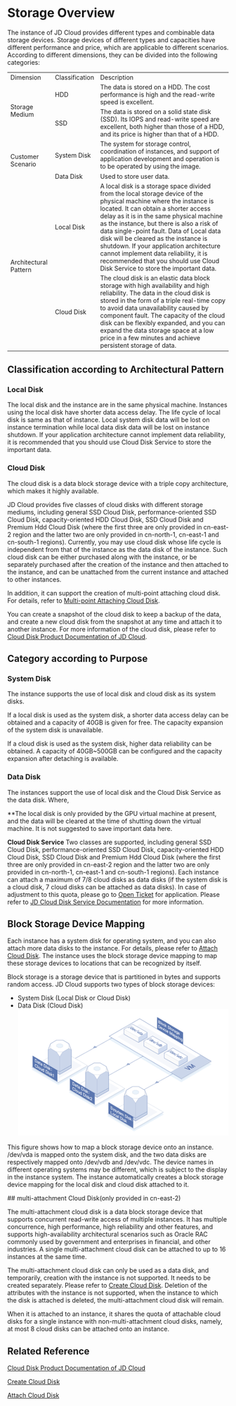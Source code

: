 # Storage Overview
The instance of JD Cloud provides different types and combinable data storage devices. Storage devices of different types and capacities have different performance and price, which are applicable to different scenarios. According to different dimensions, they can be divided into the following categories:
<table>
   <tr>
      <td> Dimension  </td>
      <td> Classification  </td>
      <td> Description  </td>
   </tr>
   <tr>
      <td rowspan="2"> Storage Medium  </td>
      <td>  HDD </td>
      <td> The data is stored on a HDD. The cost performance is high and the read-write speed is excellent. </td>
   </tr>
   <tr>
      <td> SSD  </td>
      <td> The data is stored on a solid state disk (SSD). Its IOPS and read-write speed are excellent, both higher than those of a HDD, and its price is higher than that of a HDD. </td>
   </tr>
   <tr>
      <td rowspan="2"> Customer Scenario   </td>
      <td> System Disk   </td>
      <td> The system for storage control, coordination of instances, and support of application development and operation is to be operated by using the image.  </td>
   </tr>
   <tr>
      <td> Data Disk  </td>
      <td> Used to store user data. </td>
   </tr>
   <tr>
      <td rowspan="2"> Architectural Pattern   </td>
      <td> Local Disk     </td>
      <td> A local disk is a storage space divided from the local storage device of the physical machine where the instance is located. It can obtain a shorter access delay as it is in the same physical machine as the instance, but there is also a risk of data single-point fault. Data of Local data disk will be cleared as the instance is shutdown. If your application architecture cannot implement data reliability, it is recommended that you should use Cloud Disk Service to store the important data.</td>
   </tr>
   <tr>
      <td>Cloud Disk  </td>
      <td> The cloud disk is an elastic data block storage with high availability and high reliability. The data in the cloud disk is stored in the form of a triple real-time copy to avoid data unavailability caused by component fault. The capacity of the cloud disk can be flexibly expanded, and you can expand the data storage space at a low price in a few minutes and achieve persistent storage of data.     </td>
   </tr> 
</table>

## Classification according to Architectural Pattern

### Local Disk
The local disk and the instance are in the same physical machine. Instances using the local disk have shorter data access delay. The life cycle of local disk is same as that of instance. Local system disk data will be lost on instance termination while local data disk data will be lost on instance shutdown. If your application architecture cannot implement data reliability, it is recommended that you should use Cloud Disk Service to store the important data.

### Cloud Disk
The cloud disk is a data block storage device with a triple copy architecture, which makes it highly available.

JD Cloud provides five classes of cloud disks with different storage mediums, including general SSD Cloud Disk, performance-oriented SSD Cloud Disk, capacity-oriented HDD Cloud Disk, SSD Cloud Disk and Premium Hdd Cloud Disk (where the first three are only provided in cn-east-2 region and the latter two are only provided in cn-north-1, cn-east-1 and cn-south-1 regions). Currently, you may use cloud disk whose life cycle is independent from that of the instance as the data disk of the instance. Such cloud disk can be either purchased along with the instance, or be separately purchased after the creation of the instance and then attached to the instance, and can be unattached from the current instance and attached to other instances.

In addition, it can support the creation of multi-point attaching cloud disk. For details, refer to [Multi-point Attaching Cloud Disk](Strorage-Overview#user-content-1).

You can create a snapshot of the cloud disk to keep a backup of the data, and create a new cloud disk from the snapshot at any time and attach it to another instance. For more information of the cloud disk, please refer to [Cloud Disk Product Documentation of JD Cloud](http://docs.jdcloud.com/en/cloud-disk-service/product-overview).

## Category according to Purpose

### System Disk

The instance supports the use of local disk and cloud disk as its system disks.

If a local disk is used as the system disk, a shorter data access delay can be obtained and a capacity of 40GB is given for free. The capacity expansion of the system disk is unavailable.

If a cloud disk is used as the system disk, higher data reliability can be obtained. A capacity of 40GB~500GB can be configured and the capacity expansion after detaching is available.

### Data Disk

The instances support the use of local disk and the Cloud Disk Service as the data disk. Where,

**The local disk is only provided by the GPU virtual machine at present, and the data will be cleared at the time of shutting down the virtual machine. It is not suggested to save important data here.

**Cloud Disk Service** Two classes are supported, including general SSD Cloud Disk, performance-oriented SSD Cloud Disk, capacity-oriented HDD Cloud Disk, SSD Cloud Disk and Premium Hdd Cloud Disk (where the first three are only provided in cn-east-2 region and the latter two are only provided in cn-north-1, cn-east-1 and cn-south-1 regions). Each instance can attach a maximum of 7/8 cloud disks as data disks (if the system disk is a cloud disk, 7 cloud disks can be attached as data disks). In case of adjustment to this quota, please go to [Open Ticket][1] for application. Please refer to [JD Cloud Disk Service Documentation](http://docs.jdcloud.com/en/cloud-disk-service/product-overview) for more information.

## Block Storage Device Mapping
Each instance has a system disk for operating system, and you can also attach more data disks to the instance. For details, please refer to [Attach Cloud Disk](Attach-Cloud-Disk.md). The instance uses the block storage device mapping to map these storage devices to locations that can be recognized by itself.

Block storage is a storage device that is partitioned in bytes and supports random access. JD Cloud supports two types of block storage devices:

* System Disk (Local Disk or Cloud Disk)
* Data Disk (Cloud Disk)
![](../../../../../image/vm/Operation-Guide-CD-overview.png)

This figure shows how to map a block storage device onto an instance. /dev/vda is mapped onto the system disk, and the two data disks are respectively mapped onto /dev/vdb and /dev/vdc. The device names in different operating systems may be different, which is subject to the display in the instance system.
The instance automatically creates a block storage device mapping for the local disk and cloud disk attached to it.
<div id="user-content-1"></div>
## multi-attachment Cloud Disk(only provided in cn-east-2)

The multi-attachment cloud disk is a data block storage device that supports concurrent read-write access of multiple instances. It has multiple concurrence, high performance, high reliability and other features, and supports high-availability architectural scenarios such as Oracle RAC commonly used by government and enterprises in financial, and other industries. A single multi-attachment cloud disk can be attached to up to 16 instances at the same time.

The multi-attachment cloud disk can only be used as a data disk, and temporarily, creation with the instance is not supported. It needs to be created separately. Please refer to [Create Cloud Disk](http://docs.jdcloud.com/en/virtual-machines/create-cloud-disk). Deletion of the attributes with the instance is not supported, when the instance to which the disk is attached is deleted, the multi-attachment cloud disk will remain.

When it is attached to an instance, it shares the quota of attachable cloud disks for a single instance with non-multi-attachment cloud disks, namely, at most 8 cloud disks can be attached onto an instance.


## Related Reference
[Cloud Disk Product Documentation of JD Cloud](http://docs.jdcloud.com/en/cloud-disk-service/product-overview)

[Create Cloud Disk](http://docs.jdcloud.com/en/virtual-machines/create-cloud-disk)

[Attach Cloud Disk](Attach-Cloud-Disk.md)


  [1]: https://ticket.jdcloud.com/myorder/submit

